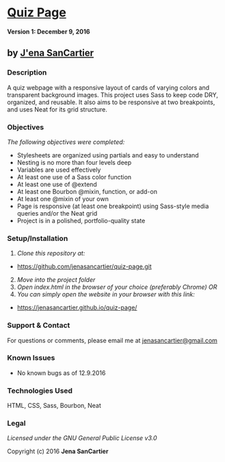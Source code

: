 # [Quiz Page](https://jenasancartier.github.io/quiz-page/)
<!-- ![project screenshot](/img/screenshot.png) -->

__Version 1: December 9, 2016__
## by [J'ena SanCartier](https://github.com/jenasancartier)

### Description
A quiz webpage with a responsive layout of cards of varying colors and transparent background images. This project uses Sass to keep code DRY, organized, and reusable. It also aims to be responsive at two breakpoints, and uses Neat for its grid structure.

### Objectives
_The following objectives were completed:_
* Stylesheets are organized using partials and easy to understand
* Nesting is no more than four levels deep
* Variables are used effectively
* At least one use of a Sass color function
* At least one use of @extend
* At least one Bourbon @mixin, function, or add-on
* At least one @mixin of your own
* Page is responsive (at least one breakpoint) using Sass-style media queries and/or the Neat grid
* Project is in a polished, portfolio-quality state


### Setup/Installation
1. _Clone this repository at:_
  * https://github.com/jenasancartier/quiz-page.git
2. _Move into the project folder_
3. _Open index.html in the browser of your choice (preferably Chrome) OR_
4. _You can simply open the website in your browser with this link:_
  * https://jenasancartier.github.io/quiz-page/

### Support & Contact
For questions or comments, please email me at [jenasancartier@gmail.com](mailto:jenasancartier@gmail.com)

### Known Issues
* No known bugs as of 12.9.2016

### Technologies Used
HTML, CSS, Sass, Bourbon, Neat

### Legal
*Licensed under the GNU General Public License v3.0*

Copyright (c) 2016 **Jena SanCartier**
